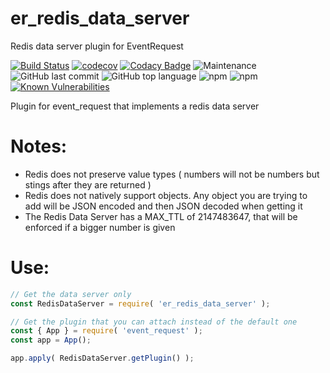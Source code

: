 # er_redis_data_server
Redis data server plugin for EventRequest

[![Build Status](https://travis-ci.com/Michaelpalacce/er_redis_data_server.svg?branch=master)](https://travis-ci.com/Michaelpalacce/er_redis_data_server) [![codecov](https://codecov.io/gh/Michaelpalacce/er_redis_data_server/branch/master/graph/badge.svg)](https://codecov.io/gh/Michaelpalacce/er_redis_data_server) [![Codacy Badge](https://app.codacy.com/project/badge/Grade/838fd14c49a849e89ce27febd56ef95e)](https://www.codacy.com/manual/Michaelpalacce/er_redis_data_server?utm_source=github.com&amp;utm_medium=referral&amp;utm_content=Michaelpalacce/er_redis_data_server&amp;utm_campaign=Badge_Grade) ![Maintenance](https://img.shields.io/maintenance/yes/2020) ![GitHub last commit](https://img.shields.io/github/last-commit/MichaelPalacce/er_redis_data_server) ![GitHub top language](https://img.shields.io/github/languages/top/MichaelPalacce/er_redis_data_server) ![npm](https://img.shields.io/npm/dt/er_redis_data_server) ![npm](https://img.shields.io/npm/dw/er_redis_data_server) [![Known Vulnerabilities](https://snyk.io/test/github/Michaelpalacce/er_redis_data_server/badge.svg?targetFile=package.json)](https://snyk.io/test/github/Michaelpalacce/er_redis_data_server?targetFile=package.json)

Plugin for event_request that implements a redis data server

# Notes:
- Redis does not preserve value types ( numbers will not be numbers but stings after they are returned )
- Redis does not natively support objects. Any object you are trying to add will be JSON encoded and then JSON decoded when getting it
- The Redis Data Server has a MAX_TTL of 2147483647, that will be enforced if a bigger number is given

# Use:
~~~javascript
// Get the data server only
const RedisDataServer = require( 'er_redis_data_server' );

// Get the plugin that you can attach instead of the default one
const { App } = require( 'event_request' );
const app = App();

app.apply( RedisDataServer.getPlugin() );
~~~
